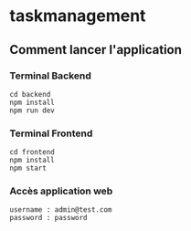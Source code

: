 # taskmanagement
## Comment lancer l'application

### Terminal Backend

```
cd backend
npm install
npm run dev
```

### Terminal Frontend

```
cd frontend  
npm install
npm start
```

### Accès application web 

```
username : admin@test.com 
password : password
```
